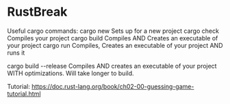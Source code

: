 # RustBreak

Useful cargo commands:
cargo new <project name>     Sets up for a new project
cargo check                  Compiles your project
cargo build                  Compiles AND Creates an executable of your project
cargo run                    Compiles, Creates an executable of your project AND runs it

cargo build --release        Compiles AND creates an executable of your project WITH optimizations. Will take longer to build.

Tutorial:
https://doc.rust-lang.org/book/ch02-00-guessing-game-tutorial.html